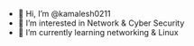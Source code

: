 - 👋 Hi, I’m @kamalesh0211
- 👀 I’m interested in Network & Cyber Security  
- 🌱 I’m currently learning  networking & Linux

<!---
kamalesh0211/kamalesh0211 is a ✨ special ✨ repository because its `README.md` (this file) appears on your GitHub profile.
You can click the Preview link to take a look at your changes.
--->
